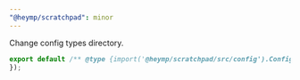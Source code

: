 ```yaml
---
"@heymp/scratchpad": minor
---
```


Change config types directory.

```js
export default /** @type {import('@heymp/scratchpad/src/config').Config} */ ({
});
```

